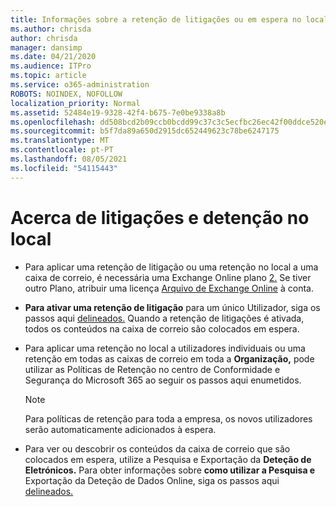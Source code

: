 ```yaml
---
title: Informações sobre a retenção de litigações ou em espera no local
ms.author: chrisda
author: chrisda
manager: dansimp
ms.date: 04/21/2020
ms.audience: ITPro
ms.topic: article
ms.service: o365-administration
ROBOTS: NOINDEX, NOFOLLOW
localization_priority: Normal
ms.assetid: 52484e19-9328-42f4-b675-7e0be9338a8b
ms.openlocfilehash: dd508bcd2b09ccb0bcdd99c37c3c5ecfbc26ec42f00ddce520ef8e73e3aef436
ms.sourcegitcommit: b5f7da89a650d2915dc652449623c78be6247175
ms.translationtype: MT
ms.contentlocale: pt-PT
ms.lasthandoff: 08/05/2021
ms.locfileid: "54115443"
---
```

# <a name="about-litigation-holds-and-in-place-holds"></a>Acerca de litigações e detenção no local

- Para aplicar uma retenção de litigação ou uma retenção no local a uma caixa de correio, é necessária uma Exchange Online plano [2.](https://docs.microsoft.com/office365/servicedescriptions/office-365-platform-service-description/office-365-plan-options) Se tiver outro Plano, atribuir uma licença [Arquivo de Exchange Online](https://docs.microsoft.com/office365/servicedescriptions/exchange-online-archiving-service-description/exchange-online-archiving-service-description) à conta. 
    
- **Para ativar uma retenção de litigação** para um único Utilizador, siga os passos aqui [delineados.](https://docs.microsoft.com/microsoft-365/compliance/create-a-litigation-hold?view=o365-worldwide#place-a-mailbox-on-litigation-hold) Quando a retenção de litigações é ativada, todos os conteúdos na caixa de correio são colocados em espera.
    
- Para aplicar  uma retenção no local a utilizadores individuais ou uma retenção em todas as caixas de correio em toda a **Organização,** pode utilizar as Políticas de Retenção no centro de Conformidade e Segurança do Microsoft 365 ao seguir os passos aqui enumetidos. [](https://docs.microsoft.com/microsoft-365/compliance/retention-policies)
    
    > [!NOTE]
    > Para políticas de retenção para toda a empresa, os novos utilizadores serão automaticamente adicionados à espera. 
  
- Para ver ou descobrir os conteúdos da caixa de correio que são colocados em espera, utilize a Pesquisa e Exportação da **Deteção de Eletrónicos.** Para obter informações sobre **como utilizar a Pesquisa e** Exportação da Deteção de Dados Online, siga os passos aqui [delineados.](https://docs.microsoft.com/microsoft-365/compliance/export-search-results)
    

